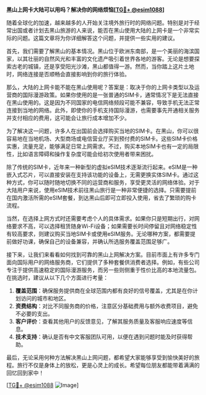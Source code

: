 **黑山上网卡大陆可以用吗？解决你的网络烦恼[[TG💪+ @esim1088](https://t.me/s/esim1088)]**

随着全球化的加速，越来越多的人开始关注境外旅行时的网络问题。特别是对于经常出国或者计划去黑山旅游的人来说，能否在黑山使用大陆的上网卡是一个非常实际的问题。这篇文章将为你详细解答这个问题，并提供一些实用的建议。

首先，我们需要了解黑山的基本情况。黑山位于欧洲东南部，是一个美丽的海滨国家，以其壮丽的自然风光和丰富的文化遗产吸引着世界各地的游客。无论是想要探索古老的城镇，还是享受阳光沙滩，黑山都值得一游。然而，当你踏上这片土地时，网络连接是否顺畅会直接影响到你的旅行体验。

那么，大陆的上网卡能不能在黑山使用呢？答案是：取决于你的上网卡类型以及运营商的国际漫游政策。如果你使用的是一张普通的SIM卡，通常情况下是无法直接在黑山使用的。这是因为不同国家的电信网络频段可能不兼容，导致手机无法正常连接到当地的网络。此外，即使你的手机支持国际漫游，也需要事先开通相关服务并支付相应的费用，这可能会让旅行成本增加不少。

为了解决这一问题，许多人在出国前会选择购买当地的SIM卡。在黑山，你可以很容易地在当地机场、大型商场或电信营业厅买到预付费的SIM卡。这些SIM卡价格实惠，流量充足，能够满足日常上网需求。不过，购买本地SIM卡也有一定的局限性，比如语言障碍和操作复杂度可能会给初次使用者带来困扰。

除了传统的SIM卡，近年来一种新型的虚拟eSIM技术逐渐流行起来。eSIM是一种嵌入式芯片，可以直接安装在支持该功能的设备上，无需更换实体SIM卡。通过这种方式，你可以随时随地切换不同的运营商和服务，享受更灵活的网络体验。对于大陆用户来说，使用eSIM技术前往黑山旅行是一种非常便捷的选择。只需要提前在国内激活所需的eSIM套餐，到达黑山后即可立即投入使用，省去了繁琐的购卡流程。

当然，在选择上网方式时还需要考虑个人的具体需求。如果你只是短期出行，对网络要求不高，可以选择租赁随身Wi-Fi设备；如果需要长时间停留且对网络稳定性有较高要求，则建议购买当地SIM卡或使用eSIM服务。无论哪种方案，都需要提前做好功课，确保自己的设备兼容，并确认所选服务覆盖范围足够广。

接下来，让我们来看看如何找到可靠的黑山上网解决方案。目前市面上有许多专门面向国际用户的网络服务商，它们提供了多种套餐供消费者选择。例如，有些公司专注于提供高速稳定的国际漫游服务，而另一些则侧重于性价比高的本地流量包。在挑选时，建议从以下几个方面进行考量：

1. **覆盖范围**：确保服务提供商在全球范围内都有良好的信号覆盖，尤其是在你计划访问的城市和地区。
2. **资费结构**：对比不同服务商的价格，注意区分基础费用与额外收费项目，避免不必要的支出。
3. **客户评价**：查看其他用户的反馈意见，了解其服务质量及客服响应速度等信息。
4. **技术支持**：确认是否有中文客服团队可用，以便在遇到问题时能及时获得帮助。

最后，无论采用何种方法解决黑山上网问题，都希望大家能够享受到愉快美好的旅程。旅行不仅是身体上的放松，更是心灵上的成长。希望每位朋友都能带着满满的回忆回到家中！

[[TG💪+ @esim1088](https://t.me/s/esim1088) ![Image](https://i.postimg.cc/4NQfJmqS/Snipaste-2025-05-13-00-14-12.png)]